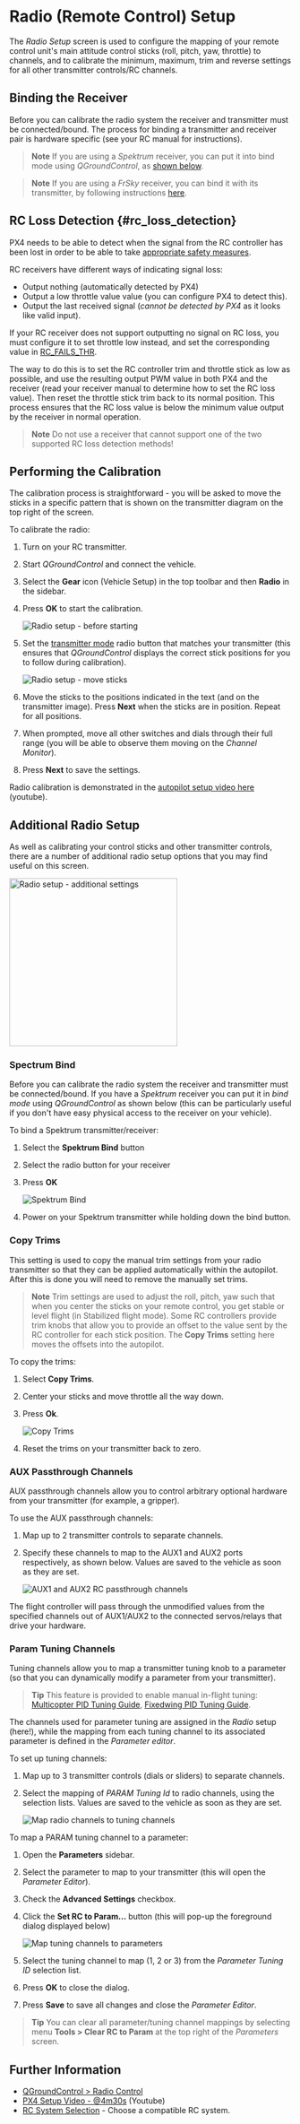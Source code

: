 # Radio (Remote Control) Setup

The *Radio Setup* screen is used to configure the mapping of your remote control unit's main attitude control sticks (roll, pitch, yaw, throttle) to channels, and to calibrate the minimum, maximum, trim and reverse settings for all other transmitter controls/RC channels.

## Binding the Receiver

Before you can calibrate the radio system the receiver and transmitter must be connected/bound. The process for binding a transmitter and receiver pair is hardware specific (see your RC manual for instructions). 

> **Note** If you are using a *Spektrum* receiver, you can put it into bind mode using *QGroundControl*, as [shown below](#spektrum_bind).

<span></span>
> **Note** If you are using a *FrSky* receiver, you can bind it with its transmitter, by following instructions [here](https://www.youtube.com/watch?v=1IYg5mQdLVI).


## RC Loss Detection {#rc_loss_detection}

PX4 needs to be able to detect when the signal from the RC controller has been lost in order to be able to take [appropriate safety measures](../config/safety.md#rc_loss_failsafe).

RC receivers have different ways of indicating signal loss:
- Output nothing (automatically detected by PX4)
- Output a low throttle value value (you can configure PX4 to detect this).
- Output the last received signal (*cannot be detected by PX4* as it looks like valid input).

If your RC receiver does not support outputting no signal on RC loss, you must configure it to set throttle low instead, and set the corresponding value in [RC_FAILS_THR](../advanced_config/parameter_reference.md#RC_FAILS_THR).

The way to do this is to set the RC controller trim and throttle stick as low as possible, and use the resulting output PWM value in both PX4 and the receiver (read your receiver manual to determine how to set the RC loss value).
Then reset the throttle stick trim back to its normal position.
This process ensures that the RC loss value is below the minimum value output by the receiver in normal operation.

> **Note** Do not use a receiver that cannot support one of the two supported RC loss detection methods!


## Performing the Calibration 

The calibration process is straightforward - you will be asked to move the sticks in a specific pattern that is shown on the transmitter diagram on the top right of the screen.

To calibrate the radio:

1. Turn on your RC transmitter.
1. Start *QGroundControl* and connect the vehicle.
1. Select the **Gear** icon (Vehicle Setup) in the top toolbar and then **Radio** in the sidebar.
1. Press **OK** to start the calibration.
   
   ![Radio setup - before starting](../../images/qgc/setup/radio_start_setup.jpg)
   
1. Set the [transmitter mode](../getting_started/rc_transmitter_receiver.md#transmitter_modes) radio button that matches your transmitter (this ensures that *QGroundControl* displays the correct stick positions for you to follow during calibration).

   ![Radio setup - move sticks](../../images/qgc/setup/radio_sticks_throttle.jpg)

1. Move the sticks to the positions indicated in the text (and on the transmitter image). Press **Next** when the sticks are in position. Repeat for all positions.
1. When prompted, move all other switches and dials through their full range (you will be able to observe them moving on the *Channel Monitor*).

1. Press **Next** to save the settings.
   

Radio calibration is demonstrated in the [autopilot setup video here](https://youtu.be/91VGmdSlbo4?t=4m30s) (youtube).


## Additional Radio Setup

As well as calibrating your control sticks and other transmitter controls, there are a number of additional radio setup options that you may find useful on this screen.

<img src="../../images/qgc/setup/radio_additional_radio_setup.jpg" title="Radio setup - additional settings" width="300px" /> 

<span id="spektrum_bind"></span>
### Spectrum Bind

Before you can calibrate the radio system the receiver and transmitter must be connected/bound. If you have a *Spektrum* receiver you can put it in *bind mode* using *QGroundControl* as shown below (this can be particularly useful if you don't have easy physical access to the receiver on your vehicle).

To bind a Spektrum transmitter/receiver:

1. Select the **Spektrum Bind** button
1. Select the radio button for your receiver
1. Press **OK**

   ![Spektrum Bind](../../images/qgc/setup/radio_additional_setup_spectrum_bind_select_channels.jpg)

1. Power on your Spektrum transmitter while holding down the bind button.


### Copy Trims

This setting is used to copy the manual trim settings from your radio transmitter so that they can be applied automatically within the autopilot. After this is done you will need to remove the manually set trims.

> **Note** Trim settings are used to adjust the roll, pitch, yaw such that when you center the sticks on your remote control, you get stable or level flight (in Stabilized flight mode). Some RC controllers provide trim knobs that allow you to provide an offset to the value sent by the RC controller for each stick position. The **Copy Trims** setting here moves the offsets into the autopilot.

To copy the trims:

1. Select **Copy Trims**.
1. Center your sticks and move throttle all the way down. 
1. Press **Ok**. 

   ![Copy Trims](../../images/qgc/setup/radio_additional_radio_setup_copy_trims.jpg)
   
1. Reset the trims on your transmitter back to zero.



### AUX Passthrough Channels

AUX passthrough channels allow you to control arbitrary optional hardware from your transmitter (for example, a gripper). 

To use the AUX passthrough channels:

1. Map up to 2 transmitter controls to separate channels. 
1. Specify these channels to map to the AUX1 and AUX2 ports respectively, as shown below.
   Values are saved to the vehicle as soon as they are set.

   ![AUX1 and AUX2 RC passthrough channels](../../images/qgc/setup/radio_additional_setup_aux_passthrough_channels.jpg)

The flight controller will pass through the unmodified values from the specified channels out of AUX1/AUX2 to the connected servos/relays that drive your hardware.



### Param Tuning Channels

Tuning channels allow you to map a transmitter tuning knob to a parameter (so that you can dynamically modify a parameter from your transmitter). 

> **Tip** This feature is provided to enable manual in-flight tuning: [Multicopter PID Tuning Guide](../config_mc/pid_tuning_guide_multicopter.md), [Fixedwing PID Tuning Guide](../config_fw/pid_tuning_guide_fixedwing.md).

The channels used for parameter tuning are assigned in the *Radio* setup (here!), while the mapping from each tuning channel to its associated parameter is defined in the *Parameter editor*.

To set up tuning channels:

1. Map up to 3 transmitter controls (dials or sliders) to separate channels.
1. Select the mapping of *PARAM Tuning Id* to radio channels, using the selection lists.
   Values are saved to the vehicle as soon as they are set.

   ![Map radio channels to tuning channels](../../images/qgc/setup/radio_additional_radio_setup_param_tuning.jpg)

To map a PARAM tuning channel to a parameter:

1. Open the **Parameters** sidebar. 
1. Select the parameter to map to your transmitter (this will open the *Parameter Editor*).
1. Check the **Advanced Settings** checkbox.
1. Click the **Set RC to Param...** button (this will pop-up the foreground dialog displayed below)

   ![Map tuning channels to parameters](../../images/qgc/setup/parameters_radio_channel_mapping.jpg)
1. Select the tuning channel to map (1, 2 or 3) from the *Parameter Tuning ID* selection list.
1. Press **OK** to close the dialog.
1. Press **Save** to save all changes and close the *Parameter Editor*.


> **Tip** You can clear all parameter/tuning channel mappings by selecting menu **Tools > Clear RC to Param** at the top right of the *Parameters* screen.


## Further Information

* [QGroundControl > Radio Control](https://docs.qgroundcontrol.com/en/SetupView/Radio.html)
* [PX4 Setup Video - @4m30s](https://youtu.be/91VGmdSlbo4?t=4m30s) (Youtube)
* [RC System Selection](../getting_started/rc_transmitter_receiver.md) - Choose a compatible RC system.

